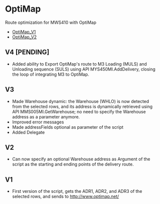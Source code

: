 # OptiMap
Route optimization for MWS410 with OptiMap

* [OptiMap_V1](https://m3ideas.org/2012/10/04/route-optimization-for-mws410-with-optimap/)
* [OptiMap_V2](https://m3ideas.org/2013/03/08/optimap_v2/)

## V4 [PENDING]
* Added ability to Export OptiMap's route to M3 Loading (MULS) and Unloading sequence (SULS) using API MYS450MI.AddDelivery, closing the loop of integrating M3 to OptiMap.

## V3
* Made Warehouse dynamic: the Warehouse (WHLO) is now detected from the selected rows, and its address is dynamically retrieved using API MMS005MI.GetWarehouse; no need to specify the Warehouse address as a parameter anymore.
* Improved error messages
* Made addressFields optional as parameter of the script
* Added Delegate

## V2
* Can now specify an optional Warehouse address as Argument of the script as the starting and ending points of the delivery route.

## V1
* First version of the script, gets the ADR1, ADR2, and ADR3 of the selected rows, and sends to http://www.optimap.net/
